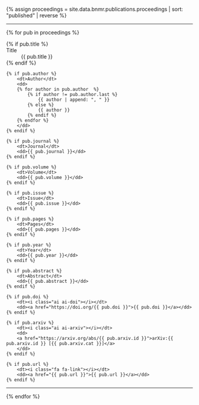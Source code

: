 {% assign proceedings = site.data.bnmr.publications.proceedings | sort: "published" | reverse %}

<hr>

{% for pub in proceedings %}
<dl>
    {% if pub.title %}
        <dt>Title</dt>
        <dd>{{ pub.title }}</dd>
    {% endif %}

    {% if pub.author %}
        <dt>Author</dt>
        <dd>
        {% for author in pub.author  %}
            {% if author != pub.author.last %}
                {{ author | append: ", " }}
            {% else %}
                {{ author }}
            {% endif %}
        {% endfor %}
        </dd>
    {% endif %}
    
    {% if pub.journal %}
        <dt>Journal</dt>
        <dd>{{ pub.journal }}</dd>
    {% endif %}
    
    {% if pub.volume %}
        <dt>Volume</dt>
        <dd>{{ pub.volume }}</dd>
    {% endif %}
    
    {% if pub.issue %}
        <dt>Issue</dt>
        <dd>{{ pub.issue }}</dd>
    {% endif %}
    
    {% if pub.pages %}
        <dt>Pages</dt>
        <dd>{{ pub.pages }}</dd>
    {% endif %}
    
    {% if pub.year %}
        <dt>Year</dt>
        <dd>{{ pub.year }}</dd>
    {% endif %}
    
    {% if pub.abstract %}
        <dt>Abstract</dt>
        <dd>{{ pub.abstract }}</dd>
    {% endif %}
    
    {% if pub.doi %}
        <dt><i class="ai ai-doi"></i></dt>
        <dd><a href="https://doi.org/{{ pub.doi }}">{{ pub.doi }}</a></dd>
    {% endif %}
    
    {% if pub.arxiv %}
        <dt><i class="ai ai-arxiv"></i></dt>
        <dd>
        <a href="https://arxiv.org/abs/{{ pub.arxiv.id }}">arXiv:{{ pub.arxiv.id }} [{{ pub.arxiv.cat }}]</a>
        </dd>
    {% endif %}
    
    {% if pub.url %}
        <dt><i class="fa fa-link"></i></dt>
        <dd><a href="{{ pub.url }}">{{ pub.url }}</a></dd>
    {% endif %}
</dl>
<hr>
{% endfor %}
